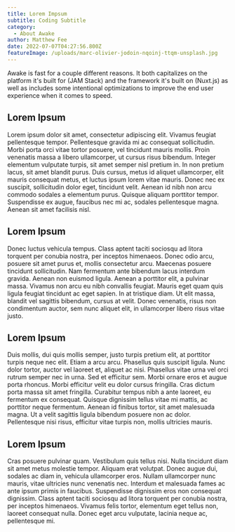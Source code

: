 ```yaml
---
title: Lorem Impsum
subtitle: Coding Subtitle
category:
  - About Awake
author: Matthew Fee
date: 2022-07-07T04:27:56.800Z
featureImage: /uploads/marc-olivier-jodoin-nqoinj-ttqm-unsplash.jpg
---
```


Awake is fast for a couple different reasons. It both capitalizes on the platform it's built for (JAM Stack) and the framework it's built on (Nuxt.js) as well as includes some intentional optimizations to improve the end user experience when it comes to speed.

## Lorem Ipsum

Lorem ipsum dolor sit amet, consectetur adipiscing elit. Vivamus feugiat pellentesque tempor. Pellentesque gravida mi ac consequat sollicitudin. Morbi porta orci vitae tortor posuere, vel tincidunt mauris mollis. Proin venenatis massa a libero ullamcorper, ut cursus risus bibendum. Integer elementum vulputate turpis, sit amet semper nisl pretium in. In non pretium lacus, sit amet blandit purus. Duis cursus, metus id aliquet ullamcorper, elit mauris consequat metus, et luctus ipsum lorem vitae mauris. Donec nec ex suscipit, sollicitudin dolor eget, tincidunt velit. Aenean id nibh non arcu commodo sodales a elementum purus. Quisque aliquam porttitor tempor. Suspendisse ex augue, faucibus nec mi ac, sodales pellentesque magna. Aenean sit amet facilisis nisl.

## Lorem Ipsum

Donec luctus vehicula tempus. Class aptent taciti sociosqu ad litora torquent per conubia nostra, per inceptos himenaeos. Donec odio arcu, posuere sit amet purus et, mollis consectetur arcu. Maecenas posuere tincidunt sollicitudin. Nam fermentum ante bibendum lacus interdum gravida. Aenean non euismod ligula. Aenean a porttitor elit, a pulvinar massa. Vivamus non arcu eu nibh convallis feugiat. Mauris eget quam quis ligula feugiat tincidunt ac eget sapien. In at tristique diam. Ut elit massa, blandit vel sagittis bibendum, cursus at velit. Donec venenatis, risus non condimentum auctor, sem nunc aliquet elit, in ullamcorper libero risus vitae justo.

## Lorem Ipsum

Duis mollis, dui quis mollis semper, justo turpis pretium elit, at porttitor turpis neque nec elit. Etiam a arcu arcu. Phasellus quis suscipit ligula. Nunc dolor tortor, auctor vel laoreet et, aliquet ac nisi. Phasellus vitae urna vel orci rutrum semper nec in urna. Sed et efficitur sem. Morbi ornare eros et augue porta rhoncus. Morbi efficitur velit eu dolor cursus fringilla. Cras dictum porta massa sit amet fringilla. Curabitur tempus nibh a ante laoreet, eu fermentum ex consequat. Quisque dignissim tellus vitae mi mattis, ac porttitor neque fermentum. Aenean id finibus tortor, sit amet malesuada magna. Ut a velit sagittis ligula bibendum posuere non ac dolor. Pellentesque nisi risus, efficitur vitae turpis non, mollis ultricies mauris.

## Lorem Ipsum

Cras posuere pulvinar quam. Vestibulum quis tellus nisi. Nulla tincidunt diam sit amet metus molestie tempor. Aliquam erat volutpat. Donec augue dui, sodales ac diam in, vehicula ullamcorper eros. Nullam ullamcorper nunc mauris, vitae ultricies nunc venenatis nec. Interdum et malesuada fames ac ante ipsum primis in faucibus. Suspendisse dignissim eros non consequat dignissim. Class aptent taciti sociosqu ad litora torquent per conubia nostra, per inceptos himenaeos. Vivamus felis tortor, elementum eget tellus non, laoreet consequat nulla. Donec eget arcu vulputate, lacinia neque ac, pellentesque mi.
